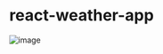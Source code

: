 # react-weather-app

![image](https://user-images.githubusercontent.com/83894286/181684508-c7636f3f-b3dc-4e62-9b35-c08e822494cb.png)
